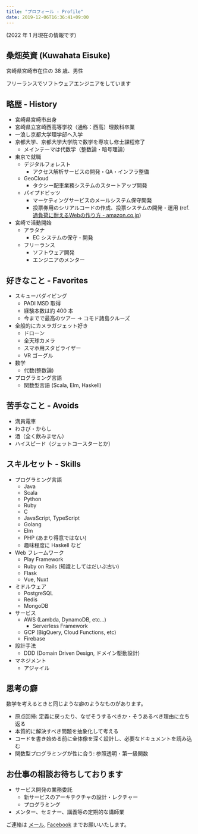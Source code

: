 ```yaml
---
title: "プロフィール - Profile"
date: 2019-12-06T16:36:41+09:00
---
```


(2022 年 1 月現在の情報です)

## 桑畑英資 (Kuwahata Eisuke)

宮崎県宮崎市在住の 38 歳、男性

フリーランスでソフトウェアエンジニアをしています

## 略歴 - History

- 宮崎県宮崎市出身
- 宮崎県立宮崎西高等学校（通称：西高）理数科卒業
- 一浪し京都大学理学部へ入学
- 京都大学、京都大学大学院で数学を専攻し修士課程修了
  - メインテーマは代数学（整数論・暗号理論）
- 東京で就職
  - デジタルフォレスト
    - アクセス解析サービスの開発・QA・インフラ整備
  - GeoCloud
    - タクシー配車業務システムのスタートアップ開発
  - パイプドビッツ
    - マーケティングサービスのメールシステム保守開発
    - 投票券用のシリアルコードの作成、投票システムの開発・運用 (ref. [過負荷に耐えるWebの作り方 - amazon.co.jp](https://www.amazon.co.jp/dp/4774162051/))
- 宮崎で活動開始
  - アラタナ
    - EC システムの保守・開発
  - フリーランス
    - ソフトウェア開発
    - エンジニアのメンター

## 好きなこと - Favorites

- スキューバダイビング
  - PADI MSD 取得
  - 経験本数は約 400 本
  - 今までで最高のツアー → コモド諸島クルーズ
- 全般的にカメラガジェット好き
  - ドローン
  - 全天球カメラ
  - スマホ用スタビライザー
  - VR ゴーグル
- 数学
  - 代数(整数論)
- プログラミング言語
  - 関数型言語 (Scala, Elm, Haskell)

## 苦手なこと - Avoids

- 満員電車
- わさび・からし
- 酒（全く飲みません）
- ハイスピード（ジェットコースターとか）

## スキルセット - Skills

- プログラミング言語
  - Java
  - Scala
  - Python
  - Ruby
  - C
  - JavaScript, TypeScript
  - Golang
  - Elm
  - PHP (あまり得意ではない)
  - 趣味程度に Haskell など
- Web フレームワーク
  - Play Framework
  - Ruby on Rails (知識としてはだいぶ古い)
  - Flask
  - Vue, Nuxt
- ミドルウェア
  - PostgreSQL
  - Redis
  - MongoDB
- サービス
  - AWS (Lambda, DynamoDB, etc...)
    - Serverless Framework
  - GCP (BigQuery, Cloud Functions, etc)
  - Firebase
- 設計手法
  - DDD (Domain Driven Design, ドメイン駆動設計)
- マネジメント
  - アジャイル

## 思考の癖

数学を考えるときと同じような癖のようなものがあります。

- 原点回帰: 定義に戻ったり、なぜそうするべきか・そうあるべき理由に立ち返る
- 本質的に解決すべき問題を抽象化して考える
- コードを書き始める前に全体像を深く設計し、必要なドキュメントを読み込む
- 関数型プログラミングが性に合う: 参照透明・第一級関数

## お仕事の相談お待ちしております

- サービス開発の業務委託
  - 新サービスのアーキテクチャの設計・レクチャー
  - プログラミング
- メンター、セミナー、講義等の定期的な講師業

ご連絡は [メール](mailto:mather314+work@gmail.com), [Facebook](https://facebook.com/ekuwahata) までお願いいたします。
